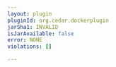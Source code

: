```yaml
---
layout: plugin
pluginId: org.cedar.dockerplugin
jarSha1: INVALID
isJarAvailable: false
error: NONE
violations: []

---
```

